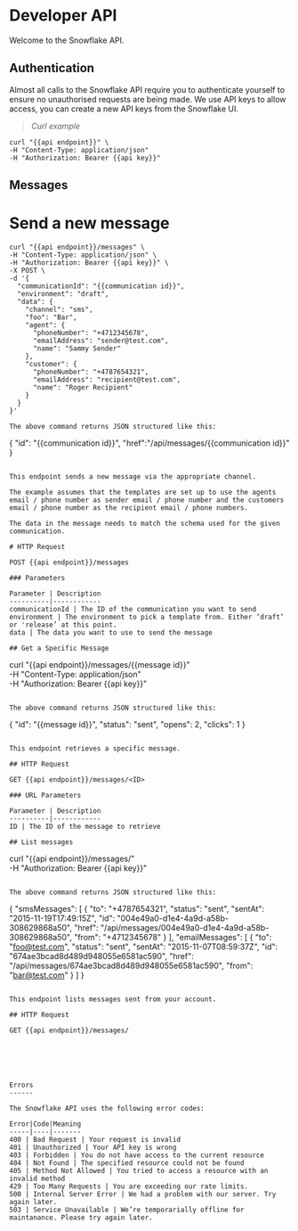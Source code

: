 Developer API
================

Welcome to the Snowflake API.

Authentication
--------------

Almost all calls to the Snowflake API require you to authenticate yourself to ensure no unauthorised requests are being made. We use API keys to allow access, you can create a new API keys from the Snowflake UI.

> *Curl example*
```
curl "{{api endpoint}}" \
-H "Content-Type: application/json"
-H "Authorization: Bearer {{api key}}"
```

Messages
--------

# Send a new message

```
curl "{{api endpoint}}/messages" \
-H "Content-Type: application/json" \
-H "Authorization: Bearer {{api key}}" \
-X POST \
-d '{
  "communicationId": "{{communication id}}",
  "environment": "draft",
  "data": {
    "channel": "sms",
    "foo": "Bar",
    "agent": {
      "phoneNumber": "+4712345678",
      "emailAddress": "sender@test.com",
      "name": "Sammy Sender"
    },
    "customer": {
      "phoneNumber": "+4787654321",
      "emailAddress": "recipient@test.com",
      "name": "Roger Recipient"
    }
  }
}'

The above command returns JSON structured like this:

```
{
  "id": "{{communication id}}",
  "href":"/api/messages/{{communication id}}"
}
```

This endpoint sends a new message via the appropriate channel.

The example assumes that the templates are set up to use the agents email / phone number as sender email / phone number and the customers email / phone number as the recipient email / phone numbers.

The data in the message needs to match the schema used for the given communication.

# HTTP Request

POST {{api endpoint}}/messages

### Parameters

Parameter | Description
----------|------------
communicationId | The ID of the communication you want to send
environment | The environment to pick a template from. Either ‘draft’ or 'release’ at this point.
data | The data you want to use to send the message

## Get a Specific Message

```
curl "{{api endpoint}}/messages/{{message id}}" \
-H "Content-Type: application/json" \
-H "Authorization: Bearer {{api key}}"
```

The above command returns JSON structured like this:

```
{
  "id": "{{message id}}",
  "status": "sent",
  "opens": 2,
  "clicks": 1
}
```

This endpoint retrieves a specific message.

## HTTP Request

GET {{api endpoint}}/messages/<ID>

### URL Parameters

Parameter | Description
----------|------------
ID | The ID of the message to retrieve

## List messages

```
curl "{{api endpoint}}/messages/" \
-H "Authorization: Bearer {{api key}}"
```

The above command returns JSON structured like this:

```
{
  "smsMessages":
  [
    {
      "to": "+4787654321",
      "status": "sent",
      "sentAt": "2015-11-19T17:49:15Z",
      "id": "004e49a0-d1e4-4a9d-a58b-308629868a50",
      "href": "/api/messages/004e49a0-d1e4-4a9d-a58b-308629868a50",
      "from": "+4712345678"
    }
  ],
  "emailMessages":
  [
    {
      "to": "foo@test.com",
      "status": "sent",
      "sentAt": "2015-11-07T08:59:37Z",
      "id": "674ae3bcad8d489d948055e6581ac590",
      "href": "/api/messages/674ae3bcad8d489d948055e6581ac590",
      "from": "bar@test.com"
    }
  ]
}
```

This endpoint lists messages sent from your account.

## HTTP Request

GET {{api endpoint}}/messages/






Errors
------

The Snowflake API uses the following error codes:

Error|Code|Meaning
-----|----|-------
400 | Bad Request | Your request is invalid
401 | Unauthorized | Your API key is wrong
403 | Forbidden | You do not have access to the current resource
404 | Not Found | The specified resource could not be found
405 | Method Not Allowed | You tried to access a resource with an invalid method
429 | Too Many Requests | You are exceeding our rate limits.
500 | Internal Server Error | We had a problem with our server. Try again later.
503 | Service Unavailable | We’re temporarially offline for maintanance. Please try again later.
